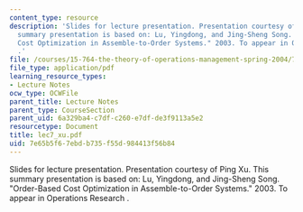 ```yaml
---
content_type: resource
description: 'Slides for lecture presentation. Presentation courtesy of Ping Xu. This
  summary presentation is based on: Lu, Yingdong, and Jing-Sheng Song. "Order-Based
  Cost Optimization in Assemble-to-Order Systems." 2003. To appear in Operations Research
  .'
file: /courses/15-764-the-theory-of-operations-management-spring-2004/7e65b5f67ebdb735f55d984413f56b84_lec7_xu.pdf
file_type: application/pdf
learning_resource_types:
- Lecture Notes
ocw_type: OCWFile
parent_title: Lecture Notes
parent_type: CourseSection
parent_uid: 6a329ba4-c7df-c260-e7df-de3f9113a5e2
resourcetype: Document
title: lec7_xu.pdf
uid: 7e65b5f6-7ebd-b735-f55d-984413f56b84
---
```

Slides for lecture presentation. Presentation courtesy of Ping Xu. This summary presentation is based on: Lu, Yingdong, and Jing-Sheng Song. "Order-Based Cost Optimization in Assemble-to-Order Systems." 2003. To appear in Operations Research .

